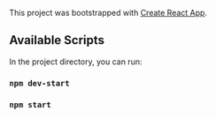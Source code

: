 This project was bootstrapped with [Create React App](https://github.com/facebookincubator/create-react-app).


## Available Scripts

In the project directory, you can run:

### `npm dev-start`
### `npm start`
